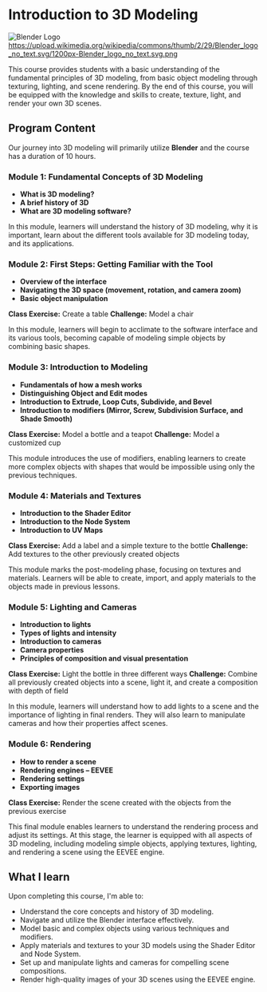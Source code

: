 # Introduction to 3D Modeling

![Blender Logo](https://en.wikipedia.org/wiki/Blender_(software)#/media/File:Logo_Blender.svg)
https://upload.wikimedia.org/wikipedia/commons/thumb/2/29/Blender_logo_no_text.svg/1200px-Blender_logo_no_text.svg.png

This course provides students with a basic understanding of the fundamental principles of 3D modeling, from basic object modeling through texturing, lighting, and scene rendering. By the end of this course, you will be equipped with the knowledge and skills to create, texture, light, and render your own 3D scenes.

## Program Content

Our journey into 3D modeling will primarily utilize **Blender** and the course has a duration of 10 hours.

### Module 1: Fundamental Concepts of 3D Modeling

*   **What is 3D modeling?**
*   **A brief history of 3D**
*   **What are 3D modeling software?**

In this module, learners will understand the history of 3D modeling, why it is important, learn about the different tools available for 3D modeling today, and its applications.

### Module 2: First Steps: Getting Familiar with the Tool

*   **Overview of the interface**
*   **Navigating the 3D space (movement, rotation, and camera zoom)**
*   **Basic object manipulation**

**Class Exercise:** Create a table
**Challenge:** Model a chair

In this module, learners will begin to acclimate to the software interface and its various tools, becoming capable of modeling simple objects by combining basic shapes.

### Module 3: Introduction to Modeling

*   **Fundamentals of how a mesh works**
*   **Distinguishing Object and Edit modes**
*   **Introduction to Extrude, Loop Cuts, Subdivide, and Bevel**
*   **Introduction to modifiers (Mirror, Screw, Subdivision Surface, and Shade Smooth)**

**Class Exercise:** Model a bottle and a teapot
**Challenge:** Model a customized cup

This module introduces the use of modifiers, enabling learners to create more complex objects with shapes that would be impossible using only the previous techniques.

### Module 4: Materials and Textures

*   **Introduction to the Shader Editor**
*   **Introduction to the Node System**
*   **Introduction to UV Maps**

**Class Exercise:** Add a label and a simple texture to the bottle
**Challenge:** Add textures to the other previously created objects

This module marks the post-modeling phase, focusing on textures and materials. Learners will be able to create, import, and apply materials to the objects made in previous lessons.

### Module 5: Lighting and Cameras

*   **Introduction to lights**
*   **Types of lights and intensity**
*   **Introduction to cameras**
*   **Camera properties**
*   **Principles of composition and visual presentation**

**Class Exercise:** Light the bottle in three different ways
**Challenge:** Combine all previously created objects into a scene, light it, and create a composition with depth of field

In this module, learners will understand how to add lights to a scene and the importance of lighting in final renders. They will also learn to manipulate cameras and how their properties affect scenes.

### Module 6: Rendering

*   **How to render a scene**
*   **Rendering engines – EEVEE**
*   **Rendering settings**
*   **Exporting images**

**Class Exercise:** Render the scene created with the objects from the previous exercise

This final module enables learners to understand the rendering process and adjust its settings. At this stage, the learner is equipped with all aspects of 3D modeling, including modeling simple objects, applying textures, lighting, and rendering a scene using the EEVEE engine.

## What I learn

Upon completing this course, I'm able to:

*   Understand the core concepts and history of 3D modeling.
*   Navigate and utilize the Blender interface effectively.
*   Model basic and complex objects using various techniques and modifiers.
*   Apply materials and textures to your 3D models using the Shader Editor and Node System.
*   Set up and manipulate lights and cameras for compelling scene compositions.
*   Render high-quality images of your 3D scenes using the EEVEE engine.
